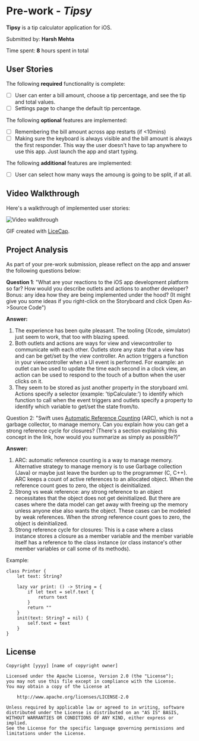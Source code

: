 # Pre-work - *Tipsy*

**Tipsy** is a tip calculator application for iOS.

Submitted by: **Harsh Mehta**

Time spent: **8** hours spent in total

## User Stories

The following **required** functionality is complete:

* [ ] User can enter a bill amount, choose a tip percentage, and see the tip and total values.
* [ ] Settings page to change the default tip percentage.

The following **optional** features are implemented:
* [ ] Remembering the bill amount across app restarts (if <10mins)
* [ ] Making sure the keyboard is always visible and the bill amount is always the first responder. This way the user doesn't have to tap anywhere to use this app. Just launch the app and start typing.

The following **additional** features are implemented:

- [ ] User can select how many ways the amoung is going to be split, if at all.

## Video Walkthrough 

Here's a walkthrough of implemented user stories:

<img src="http://i.imgur.com/bteqj4n.gif" title="Video walkthrough">

GIF created with [LiceCap](http://www.cockos.com/licecap/).

## Project Analysis

As part of your pre-work submission, please reflect on the app and answer the following questions below:

**Question 1**: "What are your reactions to the iOS app development platform so far? How would you describe outlets and actions to another developer? Bonus: any idea how they are being implemented under the hood? (It might give you some ideas if you right-click on the Storyboard and click Open As->Source Code")

**Answer:**
1. The experience has been quite pleasant. The tooling (Xcode, simulator) just seem to work, that too with blazing speed.
2. Both outlets and actions are ways for view and viewcontroller to communicate with each other. Outlets store any state that a view has and can be get/set by the view controller. An action triggers a function in your viewcontroller when a UI event is performed. For example: an outlet can be used to update the time each second in a clock view, an action can be used to respond to the touch of a button when the user clicks on it.
3. They seem to be stored as just another property in the storyboard xml. Actions specify a selector (example: 'tipCalculate:') to identify which function to call when the event triggers and outlets specify a property to identify which variable to get/set the state from/to.

Question 2: "Swift uses [Automatic Reference Counting](https://developer.apple.com/library/content/documentation/Swift/Conceptual/Swift_Programming_Language/AutomaticReferenceCounting.html#//apple_ref/doc/uid/TP40014097-CH20-ID49) (ARC), which is not a garbage collector, to manage memory. Can you explain how you can get a strong reference cycle for closures? (There's a section explaining this concept in the link, how would you summarize as simply as possible?)"

**Answer:**
1. ARC: automatic reference counting is a way to manage memory. Alternative strategy to manage memory is to use Garbage collection (Java) or maybe just leave the burden up to the programmer (C, C++). ARC keeps a count of active references to an allocated object. When the reference count goes to zero, the object is deinitialized.
2. Strong vs weak reference: any strong reference to an object necessitates that the object does not get deinitialized. But there are cases where the data model can get away with freeing up the memory unless anyone else also wants the object. These cases can be modeled by weak references. When the *strong* reference count goes to zero, the object is deinitialized.
3. Strong reference cycle for closures: This is a case where a class instance stores a closure as a member variable and the member variable itself has a reference to the class instance (or class instance's other member variables or call some of its methods). 

Example:
```
class Printer {
    let text: String?
    
    lazy var print: () -> String = {
        if let text = self.text {
            return text
		}
		return ""
    }
    init(text: String? = nil) {
        self.text = text
    }
}
```


## License

    Copyright [yyyy] [name of copyright owner]

    Licensed under the Apache License, Version 2.0 (the "License");
    you may not use this file except in compliance with the License.
    You may obtain a copy of the License at

        http://www.apache.org/licenses/LICENSE-2.0

    Unless required by applicable law or agreed to in writing, software
    distributed under the License is distributed on an "AS IS" BASIS,
    WITHOUT WARRANTIES OR CONDITIONS OF ANY KIND, either express or implied.
    See the License for the specific language governing permissions and
    limitations under the License.

